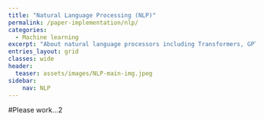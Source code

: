 ```yaml
---
title: "Natural Language Processing (NLP)"
permalink: /paper-implementation/nlp/
categories:
  - Machine learning
excerpt: "About natural language processors including Transformers, GPT, BERT and etc."
entries_layout: grid
classes: wide
header:
  teaser: assets/images/NLP-main-img.jpeg
sidebar:
    nav: NLP
---
```


#Please work...2


